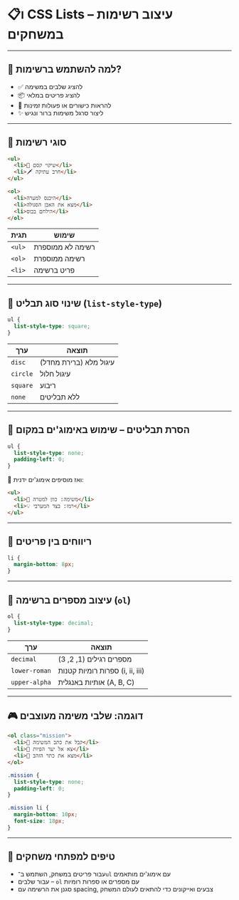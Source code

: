 # 📋ו CSS Lists – עיצוב רשימות במשחקים

---

## 🎯 למה להשתמש ברשימות?

- ✅ להציג שלבים במשימה
- 📦 להציג פריטים במלאי
- 🔧 להראות כישורים או פעולות זמינות
- ✨ ליצור סרגל משימות ברור ונגיש

---

## 🔹 סוגי רשימות

```html
<ul>
  <li>🧪 שיקוי קסם</li>
  <li>🗡️ חרב עתיקה</li>
</ul>

<ol>
  <li>היכנס למערה</li>
  <li>מצא את האבן הסגולה</li>
  <li>הילחם בבוס</li>
</ol>
````

| תגית   | שימוש            |
| ------ | ---------------- |
| `<ul>` | רשימה לא ממוספרת |
| `<ol>` | רשימה ממוספרת    |
| `<li>` | פריט ברשימה      |

---

## 🔹 שינוי סוג תבליט (`list-style-type`)

```css
ul {
  list-style-type: square;
}
```

| ערך      | תוצאה                  |
| -------- | ---------------------- |
| `disc`   | עיגול מלא (ברירת מחדל) |
| `circle` | עיגול חלול             |
| `square` | ריבוע                  |
| `none`   | ללא תבליטים            |

---

## 🔸 הסרת תבליטים – שימוש באימוג'ים במקום

```css
ul {
  list-style-type: none;
  padding-left: 0;
}
```

🔸 ואז מוסיפים אימוג'ים ידנית:

```html
<ul>
  <li>🎯 משימה: כוון למטרה</li>
  <li>💡 רמז: בצד המערבי</li>
</ul>
```

---

## 🔹 ריווחים בין פריטים

```css
li {
  margin-bottom: 8px;
}
```

---

## 🔹 עיצוב מספרים ברשימה (`ol`)

```css
ol {
  list-style-type: decimal;
}
```

| ערך           | תוצאה                           |
| ------------- | ------------------------------- |
| `decimal`     | מספרים רגילים (1, 2, 3)         |
| `lower-roman` | ספרות רומיות קטנות (i, ii, iii) |
| `upper-alpha` | אותיות באנגלית (A, B, C)        |

---

## 🎮 דוגמה: שלבי משימה מעוצבים

```html
<ol class="mission">
  <li>💼 קבל את כתב המשימה</li>
  <li>🏃 צא אל יער הפיות</li>
  <li>👑 מצא את כתר הזהב</li>
</ol>
```

```css
.mission {
  list-style-type: none;
  padding-left: 0;
}

.mission li {
  margin-bottom: 10px;
  font-size: 18px;
}
```

---

## 🧠 טיפים למפתחי משחקים

* עבור פריטים במשחק, השתמש ב־`ul` עם אימוג'ים מותאמים
* עבור שלבים – `ol` עם מספרים או ספרות רומיות
* סגנן את הרשימה עם spacing, צבעים ואייקונים כדי להתאים לעולם המשחק

